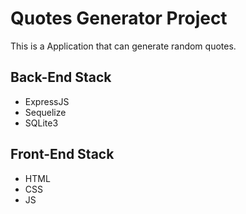 # Quotes Generator Project
This is a Application that can generate random quotes.

## Back-End Stack
- ExpressJS
- Sequelize
- SQLite3

## Front-End Stack
- HTML
- CSS
- JS
